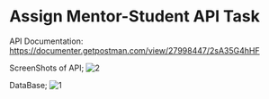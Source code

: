
# Assign Mentor-Student API Task

API Documentation:
https://documenter.getpostman.com/view/27998447/2sA35G4hHF

ScreenShots of API;
![2](https://github.com/lokki-workspace/GLOKI-D39-AssignTask/assets/128024609/cd758ef4-fc9c-445c-b45d-139ac7908e4a)

DataBase;
![1](https://github.com/lokki-workspace/GLOKI-D39-AssignTask/assets/128024609/b4c36beb-6bb7-4b2a-9bae-4f7d841f1041)
